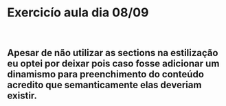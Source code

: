# Exercicío aula dia 08/09

<br>

## Apesar de não utilizar as sections na estilização eu optei por deixar pois caso fosse adicionar um dinamismo para preenchimento do conteúdo acredito que semanticamente elas deveriam existir.